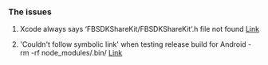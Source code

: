 ### The issues

1. Xcode always says ‘FBSDKShareKit/FBSDKShareKit’.h file not found [Link](https://stackoverflow.com/questions/38945790/appdelegate-m-for-both-fbsdk-and-linkingmanager/38945881)

2. 'Couldn't follow symbolic link' when testing release build for Android - rm -rf node_modules/.bin/ [Link](https://github.com/facebook/react-native/issues/11212)
